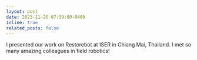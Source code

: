 ```yaml
---
layout: post
date: 2023-11-26 07:59:00-0400
inline: true
related_posts: false
---
```


I presented our work on Restorebot at ISER in Chiang Mai, Thailand. I met so many amazing colleagues in field robotics!
